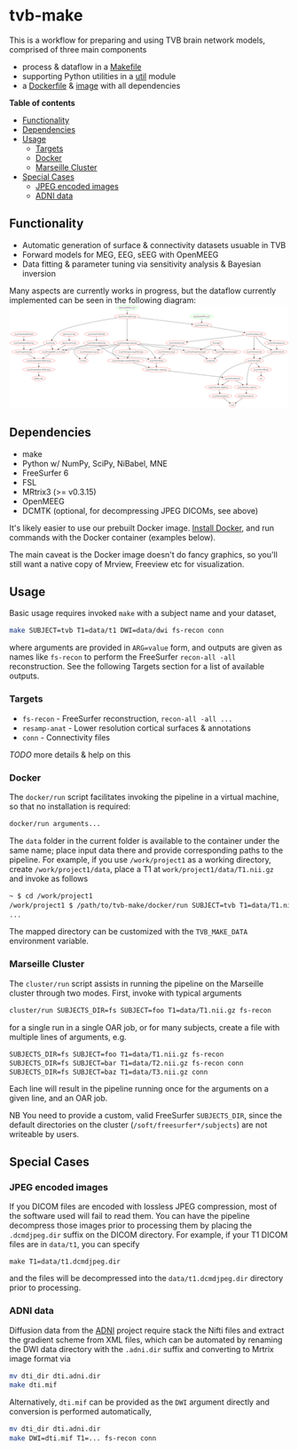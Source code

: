 # tvb-make

This is a workflow for preparing and using TVB brain network models, comprised of
three main components

- process & dataflow in a [Makefile](Makefile)
- supporting Python utilities in a [util](util) module
- a [Dockerfile](docker/Dockerfile) & [image](https://hub.docker.com/r/maedoc/tvb-make/) with all dependencies

**Table of contents**

- [Functionality](#functionality)
- [Dependencies](#dependencies)
- [Usage](#usage)
  - [Targets](#targets)
  - [Docker](#docker)
  - [Marseille Cluster](#marseille-cluster)
- [Special Cases](#special-cases)
  - [JPEG encoded images](#jpeg-encoded-images)
  - [ADNI data](#adni-data)

## Functionality

- Automatic generation of surface & connectivity datasets usuable in TVB
- Forward models for MEG, EEG, sEEG with OpenMEEG
- Data fitting & parameter tuning via sensitivity analysis & Bayesian inversion

Many aspects are currently works in progress, but
the dataflow currently implemented can be seen in the following diagram:
![dag](dag.png)

## Dependencies

- make
- Python w/ NumPy, SciPy, NiBabel, MNE
- FreeSurfer 6
- FSL
- MRtrix3 (>= v0.3.15)
- OpenMEEG
- DCMTK (optional, for decompressing JPEG DICOMs, see above)

It's likely easier to use our prebuilt Docker image.
[Install Docker](https://docs.docker.com/engine/installation/), and
run commands with the Docker container (examples below).

The main caveat is the Docker image doesn't do fancy graphics, so you'll
still want a native copy of Mrview, Freeview etc for visualization.

## Usage

Basic usage requires invoked `make` with a subject name and your dataset,
```bash
make SUBJECT=tvb T1=data/t1 DWI=data/dwi fs-recon conn
```
where arguments are provided in `ARG=value` form, and outputs are given
as names like `fs-recon` to perform the FreeSurfer `recon-all -all`
reconstruction. See the following Targets section for a list of available
outputs.

### Targets

- `fs-recon` - FreeSurfer reconstruction, `recon-all -all ...`
- `resamp-anat` - Lower resolution cortical surfaces & annotations
- `conn` - Connectivity files

_TODO_ more details & help on this

### Docker

The `docker/run` script facilitates invoking the pipeline
in a virtual machine, so that no installation is required:
```bash
docker/run arguments...
```
The `data` folder in the current folder is available to the
container under the same name; place input data there and
provide corresponding paths to the pipeline. 
For example, if you use `/work/project1` as a working directory,
create `/work/project1/data`, place a T1 at `work/project1/data/T1.nii.gz`
and invoke as follows
```bash
~ $ cd /work/project1
/work/project1 $ /path/to/tvb-make/docker/run SUBJECT=tvb T1=data/T1.nii.gz fs-recon
...
```
The mapped directory can be customized with the `TVB_MAKE_DATA`
environment variable.

### Marseille Cluster

The `cluster/run` script assists in running the pipeline on the Marseille
cluster through two modes. First, invoke with typical arguments
```bash
cluster/run SUBJECTS_DIR=fs SUBJECT=foo T1=data/T1.nii.gz fs-recon
```
for a single run in a single OAR job, or for many subjects,
create a file with multiple lines of arguments, e.g.
```
SUBJECTS_DIR=fs SUBJECT=foo T1=data/T1.nii.gz fs-recon
SUBJECTS_DIR=fs SUBJECT=bar T1=data/T2.nii.gz fs-recon conn
SUBJECTS_DIR=fs SUBJECT=baz T1=data/T3.nii.gz conn
```
Each line will result in the pipeline running once for the arguments
on a given line, and an OAR job.

NB You need to provide a custom, valid FreeSurfer `SUBJECTS_DIR`,
since the default directories on the cluster (`/soft/freesurfer*/subjects`)
are not writeable by users.

## Special Cases

### JPEG encoded images

If you DICOM files are encoded with lossless JPEG compression, most
of the software used will fail to read them. You can have the pipeline
decompress those images prior to processing them by placing the
`.dcmdjpeg.dir` suffix on the DICOM directory. For example, if your
T1 DICOM files are in `data/t1`, you can specify
```
make T1=data/t1.dcmdjpeg.dir
```
and the files will be decompressed into the `data/t1.dcmdjpeg.dir`
directory prior to processing.

### ADNI data

Diffusion data from the [ADNI](http://www.adni-info.org/) project
require stack the Nifti files and extract the gradient scheme from XML
files, which can be automated by renaming the DWI data directory with
the `.adni.dir` suffix and converting to Mrtrix image format via
```bash
mv dti_dir dti.adni.dir
make dti.mif
```
Alternatively, `dti.mif` can be provided as the `DWI` argument directly
and conversion is performed automatically,
```bash
mv dti_dir dti.adni.dir
make DWI=dti.mif T1=... fs-recon conn
```
